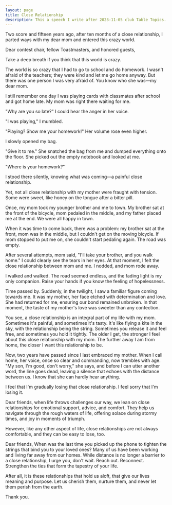 ```yaml
---
layout: page
title: Close Relationship
description: This a speech I write after 2023-11-05 club Table Topics.
---
```



Two score and fifteen years ago, after ten months of a close relationship, I
parted ways with my dear mom and entered this crazy world.

Dear contest chair, fellow Toastmasters, and honored guests,

Take a deep breath if you think that this world is crazy.

The world is so crazy that I had to go to school and do homework. I wasn't
afraid of the teachers; they were kind and let me go home anyway. But there
was one person I was very afraid of. You know who she was—my dear mom.

I still remember one day I was playing cards with classmates after school and
got home late. My mom was right there waiting for me.

"Why are you so late?" I could hear the anger in her voice.

"I was playing," I mumbled.

"Playing? Show me your homework!" Her volume rose even higher.

I slowly opened my bag.

"Give it to me." She snatched the bag from me and dumped everything onto the
floor. She picked out the empty notebook and looked at me.

"Where is your homework?"

I stood there silently, knowing what was coming—a painful close relationship.

Yet, not all close relationship with my mother were fraught with tension. Some
were sweet, like honey on the tongue after a bitter pill.

Once, my mom took my younger brother and me to town. My brother sat at the
front of the bicycle, mom pedaled in the middle, and my father placed me at
the end. We were all happy in town.

When it was time to come back, there was a problem: my brother sat at the
front, mom was in the middle, but I couldn't get on the moving bicycle. If mom
stopped to put me on, she couldn't start pedaling again. The road was empty.

After several attempts, mom said, "I'll take your brother, and you walk home."
I could clearly see the tears in her eyes. At that moment, I felt the close
relationship between mom and me. I nodded, and mom rode away.

I walked and walked. The road seemed endless, and the fading light is my only
companion. Raise your hands if you know the feeling of hopelessness.

Time passed by. Suddenly, in the twilight, I saw a familiar figure coming
towards me. It was my mother, her face etched with determination and love.
She had returned for me, ensuring our bond remained unbroken. In that moment,
the taste of my mother's love was sweeter than any confection.

You see, a close relationship is an integral part of my life with my mom.
Sometimes it's painful, and sometimes it's tasty. It's like flying a kite in
the sky, with the relationship being the string. Sometimes you release it and
feel free, and sometimes you hold it tightly. The older I get, the stronger I
feel about this close relationship with my mom. The further away I am from
home, the closer I want this relationship to be.

Now, two years have passed since I last embraced my mother. When I call home,
her voice, once so clear and commanding, now trembles with age. "My son, I'm
good, don't worry," she says, and before I can utter another word, the line
goes dead, leaving a silence that echoes with the distance between us. I know
that she can hardly hear anything.

I feel that I'm gradually losing that close relationship. I feel sorry that
I'm losing it.

Dear friends, when life throws challenges our way, we lean on close
relationships for emotional support, advice, and comfort. They help us
navigate through the rough waters of life, offering solace during stormy
times, and joy in moments of triumph.

However, like any other aspect of life, close relationships are not always
comfortable, and they can be easy to lose, too.

Dear friends, When was the last time you picked up the phone to tighten
the strings that bind you to your loved ones? Many of us have been working
and living far away from our homes. While distance is no longer a barrier
to a close relationship, I urge you, don't wait. Reach out. Reconnect.
Strengthen the ties that form the tapestry of your life.

After all, it is these relationships that hold us aloft, that give our
lives meaning and purpose. Let us cherish them, nurture them, and never let
them perish from the earth.

Thank you.